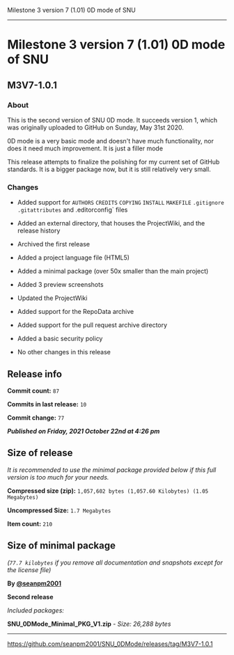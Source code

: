 Milestone 3 version 7 (1.01) 0D mode of SNU

***

# Milestone 3 version 7 (1.01) 0D mode of SNU

## M3V7-1.0.1

### About

This is the second version of SNU 0D mode. It succeeds version 1, which was originally uploaded to GitHub on Sunday, May 31st 2020.

0D mode is a very basic mode and doesn't have much functionality, nor does it need much improvement. It is just a filler mode

This release attempts to finalize the polishing for my current set of GitHub standards. It is a bigger package now, but it is still relatively very small.

### Changes

* Added support for `AUTHORS` `CREDITS` `COPYING` `INSTALL` `MAKEFILE` `.gitignore` `.gitattributes` and .editorconfig` files

* Added an external directory, that houses the ProjectWiki, and the release history

* Archived the first release

* Added a project language file (HTML5)

* Added a minimal package (over 50x smaller than the main project)

* Added 3 preview screenshots

* Updated the ProjectWiki

* Added support for the RepoData archive

* Added support for the pull request archive directory

* Added a basic security policy

* No other changes in this release

## Release info

**Commit count:** `87`

**Commits in last release:** `10`

**Commit change:** `77`

***Published on Friday, 2021 October 22nd at 4:26 pm***

## Size of release

_It is recommended to use the minimal package provided below if this full version is too much for your needs._

**Compressed size (zip):** `1,057,602 bytes (1,057.60 Kilobytes) (1.05 Megabytes)`

**Uncompressed Size:** `1.7 Megabytes`

**Item count:** `210`

## Size of minimal package

_(`77.7 kilobytes` if you remove all documentation and snapshots except for the license file)_

**By [@seanpm2001](https://github.com/seanpm2001/)**

**Second release**

_Included packages:_

**SNU_0DMode_Minimal_PKG_V1.zip** - _Size: 26,288 bytes_

***

https://github.com/seanpm2001/SNU_0DMode/releases/tag/M3V7-1.0.1

